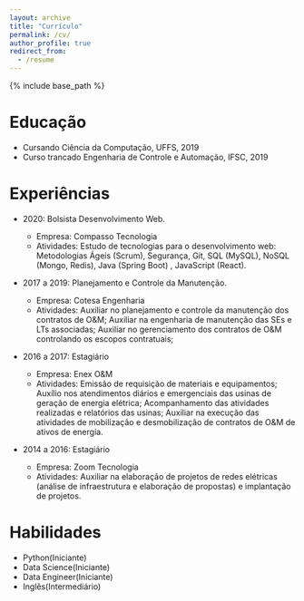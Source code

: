 ```yaml
---
layout: archive
title: "Currículo"
permalink: /cv/
author_profile: true
redirect_from:
  - /resume
---
```


{% include base_path %}

Educação
======
* Cursando Ciência da Computação, UFFS, 2019
* Curso trancado Engenharia de Controle e Automação, IFSC, 2019


Experiências
======
* 2020: Bolsista  Desenvolvimento Web.
  * Empresa: Compasso Tecnologia
   * Atividades: Estudo de tecnologias para o desenvolvimento web: Metodologias Ágeis (Scrum), 
                 Segurança, Git, SQL (MySQL), NoSQL (Mongo, Redis), Java (Spring Boot) , JavaScript (React).
                
* 2017 a 2019: Planejamento e Controle da Manutenção.
  * Empresa: Cotesa Engenharia
   * Atividades: Auxiliar no planejamento e controle da manutenção dos contratos de O&M;
                 Auxiliar na engenharia de manutenção das SEs e LTs associadas;
                 Auxiliar no gerenciamento dos contratos de O&M controlando os escopos contratuais;
                 
* 2016 a 2017: Estagiário
  * Empresa: Enex O&M
   * Atividades: Emissão de requisição de materiais e equipamentos; 
                 Auxílio nos atendimentos diários e emergenciais das usinas de geração de energia elétrica; 
                 Acompanhamento das atividades realizadas e relatórios das usinas; 
                 Auxiliar na execução das atividades de mobilização e desmobilização de contratos de O&M de ativos de energia.
                 
* 2014 a 2016: Estagiário
  * Empresa: Zoom Tecnologia
   * Atividades: Auxiliar na elaboração de projetos de redes elétricas (análise de infraestrutura e elaboração de propostas) e implantação de projetos.
  
Habilidades
======
* Python(Iniciante)
* Data Science(Iniciante)
* Data Engineer(Iniciante)
* Inglês(Intermediário)





